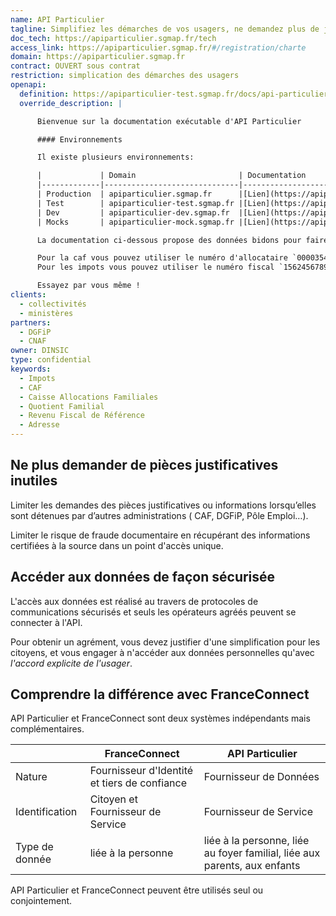 ```yaml
---
name: API Particulier
tagline: Simplifiez les démarches de vos usagers, ne demandez plus de justificatifs
doc_tech: https://apiparticulier.sgmap.fr/tech
access_link: https://apiparticulier.sgmap.fr/#/registration/charte
domain: https://apiparticulier.sgmap.fr
contract: OUVERT sous contrat
restriction: simplication des démarches des usagers
openapi:
  definition: https://apiparticulier-test.sgmap.fr/docs/api-particulier.yaml
  override_description: |

      Bienvenue sur la documentation exécutable d'API Particulier

      #### Environnements

      Il existe plusieurs environnements:

      |             | Domain                       | Documentation                                     | API Key     | Stable |
      |-------------|------------------------------|---------------------------------------------------|-------------|--------|
      | Production  | apiparticulier.sgmap.fr      |[Lien](https://apiparticulier.sgmap.fr/docs/)      | Secret      | Oui    |
      | Test        | apiparticulier-test.sgmap.fr |[Lien](https://apiparticulier-test.sgmap.fr/docs/) | `test-token`| Oui    |
      | Dev         | apiparticulier-dev.sgmap.fr  |[Lien](https://apiparticulier-dev.sgmap.fr/docs/)  | Secret      | Non    |
      | Mocks       | apiparticulier-mock.sgmap.fr |[Lien](https://apiparticulier-mock.sgmap.fr/docs/) | ``          | Oui    |

      La documentation ci-dessous propose des données bidons pour faire des tests avec le token `test-token`.

      Pour la caf vous pouvez utiliser le numéro d'allocataire `0000354` et le département `99148`.
      Pour les impots vous pouvez utiliser le numéro fiscal `1562456789521` et la référence d'avis `1512456789521`.

      Essayez par vous même !
clients:
  - collectivités
  - ministères
partners:
  - DGFiP
  - CNAF
owner: DINSIC
type: confidential
keywords:
  - Impots
  - CAF
  - Caisse Allocations Familiales
  - Quotient Familial
  - Revenu Fiscal de Référence
  - Adresse
---
```



## Ne plus demander de pièces justificatives inutiles

Limiter les demandes des pièces justificatives ou informations lorsqu’elles sont détenues par d’autres administrations ( CAF, DGFiP, Pôle Emploi…).

Limiter le risque de fraude documentaire en récupérant des informations certifiées à la source dans un point d'accès unique.


## Accéder aux données de façon sécurisée

L'accès aux données est réalisé au travers de protocoles de communications sécurisés et seuls les opérateurs agréés peuvent se connecter à l'API.

Pour obtenir un agrément, vous devez justifier d'une simplification pour les citoyens, et vous engager à n'accéder aux données personnelles qu'avec *l'accord explicite de l'usager*.


## Comprendre la différence avec FranceConnect

API Particulier et FranceConnect sont deux systèmes indépendants mais complémentaires.

|                | FranceConnect                                | API Particulier                                                           |
|----------------|----------------------------------------------|---------------------------------------------------------------------------|
| Nature         | Fournisseur d'Identité et tiers de confiance | Fournisseur de Données                                                       |
| Identification | Citoyen et Fournisseur de Service            | Fournisseur de Service                                                    |
| Type de donnée | liée à la personne                           | liée à la personne, liée au foyer familial, liée aux parents, aux enfants |


API Particulier et FranceConnect peuvent être utilisés seul ou conjointement.
